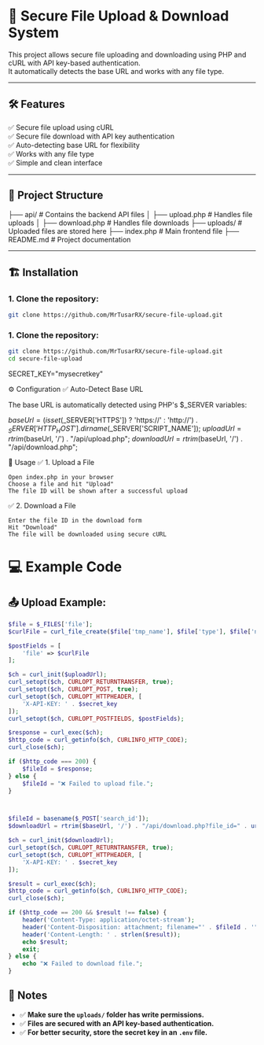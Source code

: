 # 🚀 Secure File Upload & Download System  

This project allows secure file uploading and downloading using PHP and cURL with API key-based authentication.  
It automatically detects the base URL and works with any file type.  

---

## 🛠️ Features  
✅ Secure file upload using cURL  
✅ Secure file download with API key authentication  
✅ Auto-detecting base URL for flexibility  
✅ Works with any file type  
✅ Simple and clean interface  

---

## 📂 Project Structure  
├── api/ # Contains the backend API files │ ├── upload.php # Handles file uploads │ ├── download.php # Handles file downloads ├── uploads/ # Uploaded files are stored here ├── index.php # Main frontend file ├── README.md # Project documentation


---

## 🏗️ Installation  
### 1. Clone the repository:  
```bash
git clone https://github.com/MrTusarRX/secure-file-upload.git
```
### 1. Clone the repository:  
```bash
git clone https://github.com/MrTusarRX/secure-file-upload.git
cd secure-file-upload
```
SECRET_KEY="mysecretkey"

⚙️ Configuration
✅ Auto-Detect Base URL

The base URL is automatically detected using PHP's $_SERVER variables:


$baseUrl = (isset($_SERVER['HTTPS']) ? 'https://' : 'http://') . $_SERVER['HTTP_HOST'] . dirname($_SERVER['SCRIPT_NAME']);
$uploadUrl = rtrim($baseUrl, '/') . "/api/upload.php";
$downloadUrl = rtrim($baseUrl, '/') . "/api/download.php";


🚀 Usage
✅ 1. Upload a File

    Open index.php in your browser
    Choose a file and hit "Upload"
    The file ID will be shown after a successful upload

✅ 2. Download a File

    Enter the file ID in the download form
    Hit "Download"
    The file will be downloaded using secure cURL


# 💻 Example Code

## 📤 Upload Example:
```php
$file = $_FILES['file'];  
$curlFile = curl_file_create($file['tmp_name'], $file['type'], $file['name']);  

$postFields = [  
    'file' => $curlFile  
];  

$ch = curl_init($uploadUrl);  
curl_setopt($ch, CURLOPT_RETURNTRANSFER, true);  
curl_setopt($ch, CURLOPT_POST, true);  
curl_setopt($ch, CURLOPT_HTTPHEADER, [  
    'X-API-KEY: ' . $secret_key  
]);  
curl_setopt($ch, CURLOPT_POSTFIELDS, $postFields);  

$response = curl_exec($ch);  
$http_code = curl_getinfo($ch, CURLINFO_HTTP_CODE);  
curl_close($ch);  

if ($http_code === 200) {  
    $fileId = $response;  
} else {  
    $fileId = "❌ Failed to upload file.";  
}  



$fileId = basename($_POST['search_id']);  
$downloadUrl = rtrim($baseUrl, '/') . "/api/download.php?file_id=" . urlencode($fileId);  

$ch = curl_init($downloadUrl);  
curl_setopt($ch, CURLOPT_RETURNTRANSFER, true);  
curl_setopt($ch, CURLOPT_HTTPHEADER, [  
    'X-API-KEY: ' . $secret_key  
]);  

$result = curl_exec($ch);  
$http_code = curl_getinfo($ch, CURLINFO_HTTP_CODE);  
curl_close($ch);  

if ($http_code == 200 && $result !== false) {  
    header('Content-Type: application/octet-stream');  
    header('Content-Disposition: attachment; filename="' . $fileId . '"');  
    header('Content-Length: ' . strlen($result));  
    echo $result;  
    exit;  
} else {  
    echo "❌ Failed to download file.";  
}

```
## 🧠 Notes  
- ✅ **Make sure the `uploads/` folder has write permissions.**  
- ✅ **Files are secured with an API key-based authentication.**  
- ✅ **For better security, store the secret key in an `.env` file.**  


